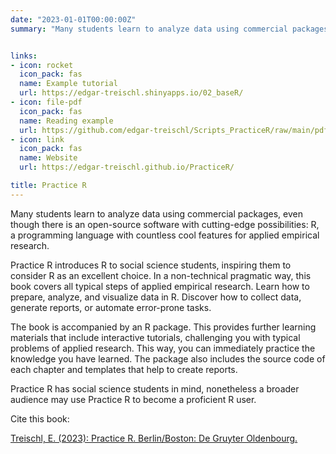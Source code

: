 ```yaml
---
date: "2023-01-01T00:00:00Z"
summary: "Many students learn to analyze data using commercial packages, even though there is an open-source software with cutting-edge possibilities: R, a programming language with countless cool features for applied empirical research. Practice R introduces R to social science students, inspiring them to consider R as an excellent choice. In a non-technical pragmatic way, this book covers all typical steps of applied empirical research. Learn how to prepare, analyze, and visualize data in R. Discover how to collect data, generate reports, or automate error-prone tasks...."


links:
- icon: rocket
  icon_pack: fas
  name: Example tutorial
  url: https://edgar-treischl.shinyapps.io/02_baseR/
- icon: file-pdf
  icon_pack: fas
  name: Reading example
  url: https://github.com/edgar-treischl/Scripts_PracticeR/raw/main/pdfs/Practice%20R%20Reading%20sample.pdf
- icon: link
  icon_pack: fas
  name: Website
  url: https://edgar-treischl.github.io/PracticeR/

title: Practice R
---
```


Many students learn to analyze data using commercial packages, even though there is an open-source software with cutting-edge possibilities: R, a programming language with countless cool features for applied empirical research.

Practice R introduces R to social science students, inspiring them to consider R as an excellent choice. In a non-technical pragmatic way, this book covers all typical steps of applied empirical research. Learn how to prepare, analyze, and visualize data in R. Discover how to collect data, generate reports, or automate error-prone tasks.

The book is accompanied by an R package. This provides further learning materials that include interactive tutorials, challenging you with typical problems of applied research. This way, you can immediately practice the knowledge you have learned. The package also includes the source code of each chapter and templates that help to create reports.

Practice R has social science students in mind, nonetheless a broader audience may use Practice R to become a proficient R user.

Cite this book:

[Treischl, E. (2023): Practice R. Berlin/Boston: De Gruyter Oldenbourg.](https://www.degruyter.com/document/isbn/9783110704969/html?lang=de)

